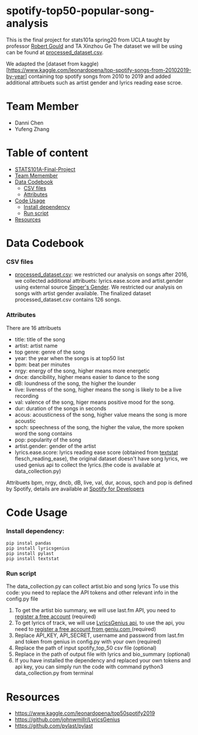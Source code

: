 # spotify-top50-popular-song-analysis

This is the final project for stats101a spring20 from UCLA taught by professor [Robert Gould](http://www.stat.ucla.edu/~rgould/Home/About_Me.html) and TA Xinzhou Ge
The dataset we will be using can be found at [processed_dataset.csv](https://github.com/dchen236/spotify-top50-popular-song-analysis/blob/master/data/processed_dataset.csv). 

We adapted the [dataset from kaggle)[https://www.kaggle.com/leonardopena/top-spotify-songs-from-20102019-by-year] containing top spotify songs from 2010 to 2019 and added additional attribuets such as artist gender and lyrics reading ease scroe. 

# Team Member
- Danni Chen
- Yufeng Zhang

# Table of content

- [STATS101A-Final-Project](#spotify-top50-popular-song-analysis)
- [Team Memember](#team-member)
- [Data Codebook ](#data-codebook)
  * [CSV files](#CSV-files)
   * [Attributes](#Attributes)
- [Code Usage](#Code-Usage)
  * [Install dependency](#install-dependency)
  * [Run script](#Run-script)
- [Resources](#Resources)

# Data Codebook 

### CSV files

- [processed_dataset.csv](https://github.com/dchen236/spotify-top50-popular-song-analysis/blob/master/data/processed_dataset.csv): we restricted our analysis on songs after 2016, we collected additional attribuets: lyrics.ease.score and artist.gender using external source [Singer's Gender](https://www.kaggle.com/rkibria/singersgender). We restricted our analysis on songs with artist gender available. The finalized dataset processed_dataset.csv contains 126 songs.

### Attributes
There are 16 attribuets 

- title: title of the song
- artist: artist name
- top genre: genre of the song
- year: the year when the songs is at top50 list
- bpm: beat per minutes 
- nrgy: energy of the song, higher means more energetic
- dnce: dancibility, higher means easier to dance to the song
- dB: loundness of the song, the higher the lounder
- live: liveness of the song, higher means the song is likely to be a live recording
- val: valence of the song, higer means positive mood for the song. 
- dur: duration of the songs in seconds
- acous: acousticness of the song, higher value means the song is more acoustic 
- spch: speechness of the song, the higher the value, the more spoken word the song contains
- pop: popularity of the song
- artist.gender: gender of the artist
- lyrics.ease.score: lyrics reading ease score (obtained from [textstat](https://pypi.org/project/textstat/) flesch_reading_ease), the original dataset doesn't have song lyrics, we used genius api to collect the lyrics.(the code is available at data_collection.py) 

Attribuets bpm, nrgy, dncb, dB, live, val, dur, acous, spch and pop is defined by Spotify, details are available at [Spotify for Developers](https://developer.spotify.com/documentation/web-api/reference/tracks/get-audio-features/) 

# Code Usage

### Install dependency:

```
pip instal pandas 
pip install lyricsgenius
pip install pylast
pip install textstat
```

### Run script
The data_collection.py can collect artist.bio and song lyrics
To use this code: you need to replace the API tokens and other relevant info in the config.py file
 1. To get the artist bio summary, we will use last.fm API, you need to [register a free account](https://www.last.fm/api/) (required)
 2. To get lyrics of track, we will use [LyricsGenius api]( https://github.com/johnwmillr/LyricsGenius), to use the api, you need to [register a free account from geniu.com ]( https://genius.com/api-clients) (required)
 3. Replace API_KEY,  API_SECRET, username and password from last.fm and token from genius in config.py with your own (required)
 4. Replace the path of input spotify_top_50 csv file (optional)
 5. Replace in the path of output file with lyrics and bio_summary (optional)
 6. If you have installed the dependency and replaced your own tokens and api key, you can simply run the code with command python3 data_collection.py from terminal 
    
# Resources

- https://www.kaggle.com/leonardopena/top50spotify2019
- https://github.com/johnwmillr/LyricsGenius
- https://github.com/pylast/pylast
